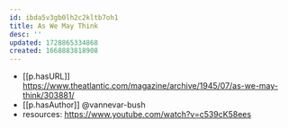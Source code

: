 ```yaml
---
id: ibda5v3gb0lh2c2kltb7oh1
title: As We May Think
desc: ''
updated: 1728865334868
created: 1668883818908
---
```


- [[p.hasURL]] https://www.theatlantic.com/magazine/archive/1945/07/as-we-may-think/303881/
- [[p.hasAuthor]] @vannevar-bush
- resources:  https://www.youtube.com/watch?v=c539cK58ees